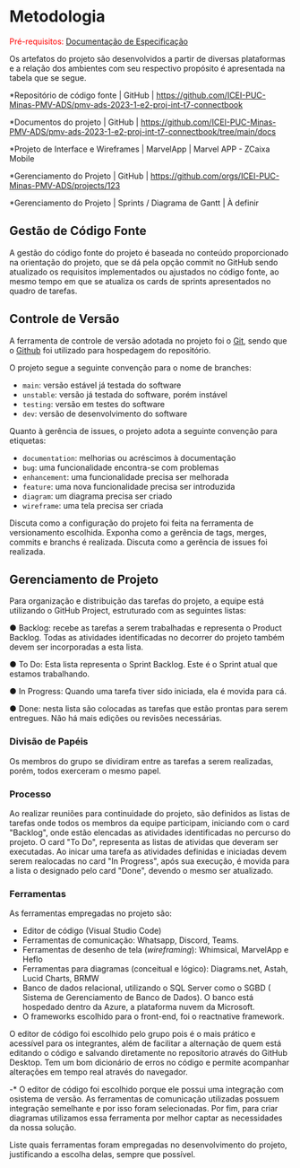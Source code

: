 
# Metodologia

<span style="color:red">Pré-requisitos: <a href="2-Especificação do Projeto.md"> Documentação de Especificação</a></span>

Os artefatos do projeto são desenvolvidos a partir de diversas plataformas e a relação dos ambientes com seu respectivo propósito é apresentada na tabela que se segue.


*Repositório de código fonte | GitHub | https://github.com/ICEI-PUC-Minas-PMV-ADS/pmv-ads-2023-1-e2-proj-int-t7-connectbook

*Documentos do projeto | GitHub | https://github.com/ICEI-PUC-Minas-PMV-ADS/pmv-ads-2023-1-e2-proj-int-t7-connectbook/tree/main/docs

*Projeto de Interface e Wireframes | MarvelApp | Marvel APP - ZCaixa Mobile

*Gerenciamento do Projeto | GitHub | https://github.com/orgs/ICEI-PUC-Minas-PMV-ADS/projects/123

*Gerenciamento do Projeto | Sprints / Diagrama de Gantt | À definir

## Gestão de Código Fonte  

A gestão do código fonte do projeto é baseada no conteúdo proporcionado na orientação do projeto, que se dá pela opção commit no GitHub sendo atualizado os requisitos implementados ou ajustados no código fonte, ao mesmo tempo em que se atualiza os cards de sprints apresentados no quadro de tarefas.

## Controle de Versão

A ferramenta de controle de versão adotada no projeto foi o
[Git](https://git-scm.com/), sendo que o [Github](https://github.com)
foi utilizado para hospedagem do repositório.

O projeto segue a seguinte convenção para o nome de branches:

- `main`: versão estável já testada do software
- `unstable`: versão já testada do software, porém instável
- `testing`: versão em testes do software
- `dev`: versão de desenvolvimento do software

Quanto à gerência de issues, o projeto adota a seguinte convenção para
etiquetas:

- `documentation`: melhorias ou acréscimos à documentação
- `bug`: uma funcionalidade encontra-se com problemas
- `enhancement`: uma funcionalidade precisa ser melhorada
- `feature`: uma nova funcionalidade precisa ser introduzida
- `diagram`: um diagrama precisa ser criado
- `wireframe`: uma tela precisa ser criada

Discuta como a configuração do projeto foi feita na ferramenta de versionamento escolhida. Exponha como a gerência de tags, merges, commits e branchs é realizada. Discuta como a gerência de issues foi realizada.


## Gerenciamento de Projeto

Para  organização  e  distribuição  das  tarefas  do  projeto,  a  equipe  está  utilizando  o  GitHub Project, estruturado com as seguintes listas: 

● Backlog:  recebe  as  tarefas  a  serem  trabalhadas  e  representa  o  Product  Backlog. Todas as atividades identificadas no decorrer do projeto também devem ser incorporadas a esta lista.

● To Do:  Esta  lista  representa  o  Sprint  Backlog.  Este  é  o  Sprint  atual  que  estamos trabalhando.

● In Progress: Quando uma tarefa tiver sido iniciada, ela é movida para cá.

● Done: nesta lista são colocadas as tarefas que estão  prontas  para  serem  entregues.  Não  há  mais  edições  ou revisões necessárias.

### Divisão de Papéis

Os membros do grupo se dividiram entre as tarefas a serem realizadas, porém, todos exerceram o mesmo papel. 


### Processo

Ao realizar reuniões para continuidade do projeto, são definidos as listas de tarefas onde todos os membros da equipe participam, iniciando com o card "Backlog", onde estão elencadas as atividades identificadas no percurso do projeto. O card "To Do", representa as listas de atividas que deveram ser executadas. Ao inicar uma tarefa as atividades definidas e iniciadas devem serem realocadas no card "In Progress", após sua execução, é movida para a lista o designado pelo card "Done", devendo o mesmo ser atualizado.
 


### Ferramentas

As ferramentas empregadas no projeto são:

- Editor de código (Visual Studio Code)
- Ferramentas de comunicação: Whatsapp, Discord, Teams.
- Ferramentas de desenho de tela (_wireframing_): Whimsical, MarvelApp e Heflo
- Ferramentas para diagramas (conceitual e lógico): Diagrams.net, Astah, Lucid Charts, BRMW
- Banco de dados relacional, utilizando o SQL Server como o SGBD ( Sistema de Gerenciamento de Banco de Dados). O banco está hospedado dentro da Azure, a plataforma nuvem da Microsoft.
- O frameworks escolhido para o front-end, foi o reactnative framework.

O editor de código foi escolhido pelo grupo pois é o mais prático e acessível para os integrantes, além de facilitar a alternação de quem está editando o código e salvando diretamente no reposítorio através do GitHub Desktop. Tem um bom dicionário de erros no código e permite acompanhar alterações em tempo real através do navegador.

-* O editor de código foi escolhido porque ele possui uma integração com osistema de versão. As ferramentas de comunicação utilizadas possuem integração semelhante e por isso foram selecionadas. Por fim, para criar diagramas utilizamos essa ferramenta por melhor captar as necessidades da nossa solução.

Liste quais ferramentas foram empregadas no desenvolvimento do projeto, justificando a escolha delas, sempre que possível.

